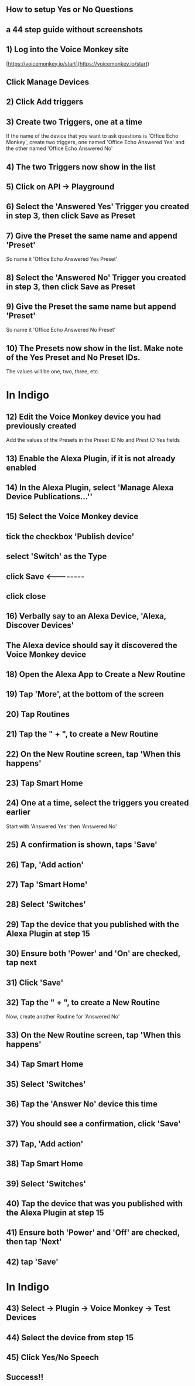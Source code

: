 
## How to setup Yes or No Questions

## a 44 step guide without screenshots

## 1) Log into the Voice Monkey site

[https://voicemonkey.io/start](https://voicemonkey.io/start) 

## Click Manage Devices

## 2) Click Add triggers

## 3) Create two Triggers, one at a time

If the name of the device that you want to ask questions is 'Office Echo Monkey', create two triggers, one named 'Office Echo Answered Yes' and the other named 'Office Echo Answered No'

## 4) The two Triggers now show in the list

## 5) Click on API -> Playground

## 6) Select the 'Answered Yes' Trigger you created in step 3, then click Save as Preset

## 7) Give the Preset the same name and append 'Preset'

So name it 'Office Echo Answered Yes Preset' 

## 8) Select the 'Answered No' Trigger you created in step 3, then click Save as Preset


## 9) Give the Preset the same name but append 'Preset'

So name it 'Office Echo Answered No Preset'

## 10) The Presets now show in the list. Make note of the Yes Preset and No Preset IDs.

The values will be one, two, three, etc.


# In Indigo

## 12) Edit the Voice Monkey device you had previously created

Add the values of the Presets in the Preset ID No and Prest ID Yes fields

## 13) Enable the Alexa Plugin, if it is not already enabled


## 14) In the Alexa Plugin, select 'Manage Alexa Device Publications...''


## 15) Select the Voice Monkey device
## tick the checkbox 'Publish device'
## select 'Switch' as the Type
## click Save   <--------
## click close


## 16) Verbally say to an Alexa Device, 'Alexa, Discover Devices'
## The Alexa device should say it discovered the Voice Monkey device

## 18) Open the Alexa App to Create a New Routine

## 19) Tap 'More', at the bottom of the screen

## 20) Tap Routines

## 21) Tap the " + ", to create a New Routine

## 22) On the New Routine screen, tap 'When this happens'

## 23) Tap Smart Home


## 24) One at a time, select the triggers you created earlier

Start with 'Answered Yes' then 'Answered No'

## 25) A confirmation is shown, taps 'Save'

## 26) Tap, 'Add action'

## 27) Tap 'Smart Home'

## 28) Select 'Switches'

## 29) Tap the device that you published with the Alexa Plugin at step 15

## 30) Ensure both 'Power' and 'On' are checked, tap next

## 31) Click 'Save'

## 32) Tap the " + ", to create a New Routine

Now, create another Routine for 'Answered No'

## 33) On the New Routine screen, tap 'When this happens'

## 34) Tap Smart Home

## 35) Select 'Switches'

## 36) Tap the 'Answer No' device this time

## 37) You should see a confirmation, click 'Save'

## 37) Tap, 'Add action'

## 38) Tap Smart Home

## 39) Select 'Switches'

## 40) Tap the device that was you published with the Alexa Plugin at step 15

## 41) Ensure both 'Power' and 'Off' are checked, then tap 'Next'

## 42) tap 'Save'

# In Indigo

## 43) Select -> Plugin -> Voice Monkey -> Test Devices

## 44) Select the device from step 15


## 45) Click Yes/No Speech


## Success!!